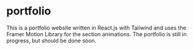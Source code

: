 # portfolio
This is a portfolio website written in React.js with Tailwind and uses the Framer Motion Library for the section animations. The portfolio is still in progress, but should be done soon. 
